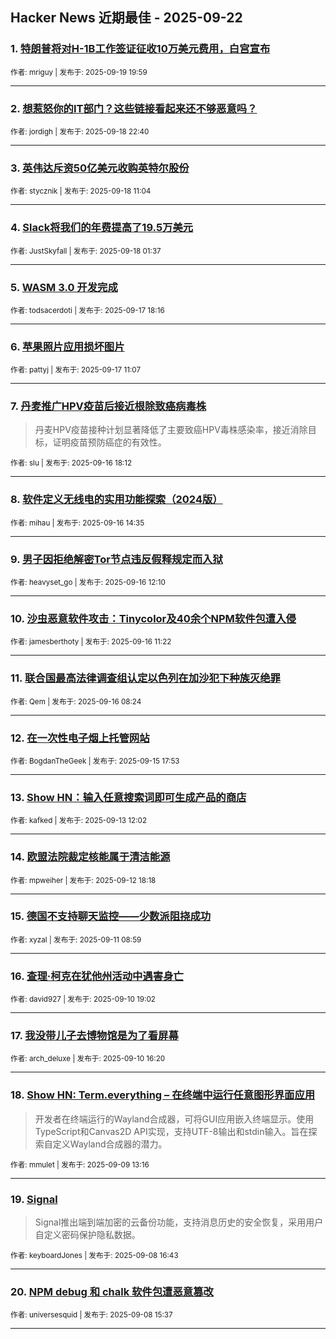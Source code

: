 ## Hacker News 近期最佳 - 2025-09-22


### 1. [特朗普将对H-1B工作签证征收10万美元费用，白宫宣布](https://news.ycombinator.com/item?id=45305845)

<sub>作者: mriguy | 发布于: 2025-09-19 19:59</sub>

---

### 2. [想惹怒你的IT部门？这些链接看起来还不够恶意吗？](https://news.ycombinator.com/item?id=45295898)

<sub>作者: jordigh | 发布于: 2025-09-18 22:40</sub>

---

### 3. [英伟达斥资50亿美元收购英特尔股份](https://news.ycombinator.com/item?id=45288161)

<sub>作者: stycznik | 发布于: 2025-09-18 11:04</sub>

---

### 4. [Slack将我们的年费提高了19.5万美元](https://news.ycombinator.com/item?id=45283887)

<sub>作者: JustSkyfall | 发布于: 2025-09-18 01:37</sub>

---

### 5. [WASM 3.0 开发完成](https://news.ycombinator.com/item?id=45279384)

<sub>作者: todsacerdoti | 发布于: 2025-09-17 18:16</sub>

---

### 6. [苹果照片应用损坏图片](https://news.ycombinator.com/item?id=45274277)

<sub>作者: pattyj | 发布于: 2025-09-17 11:07</sub>

---

### 7. [丹麦推广HPV疫苗后接近根除致癌病毒株](https://news.ycombinator.com/item?id=45265745)
> 丹麦HPV疫苗接种计划显著降低了主要致癌HPV毒株感染率，接近消除目标，证明疫苗预防癌症的有效性。

<sub>作者: slu | 发布于: 2025-09-16 18:12</sub>

---

### 8. [软件定义无线电的实用功能探索（2024版）](https://news.ycombinator.com/item?id=45262835)

<sub>作者: mihau | 发布于: 2025-09-16 14:35</sub>

---

### 9. [男子因拒绝解密Tor节点违反假释规定而入狱](https://news.ycombinator.com/item?id=45261163)

<sub>作者: heavyset_go | 发布于: 2025-09-16 12:10</sub>

---

### 10. [沙虫恶意软件攻击：Tinycolor及40余个NPM软件包遭入侵](https://news.ycombinator.com/item?id=45260741)

<sub>作者: jamesberthoty | 发布于: 2025-09-16 11:22</sub>

---

### 11. [联合国最高法律调查组认定以色列在加沙犯下种族灭绝罪](https://news.ycombinator.com/item?id=45259553)

<sub>作者: Qem | 发布于: 2025-09-16 08:24</sub>

---

### 12. [在一次性电子烟上托管网站](https://news.ycombinator.com/item?id=45252817)

<sub>作者: BogdanTheGeek | 发布于: 2025-09-15 17:53</sub>

---

### 13. [Show HN：输入任意搜索词即可生成产品的商店](https://news.ycombinator.com/item?id=45231378)

<sub>作者: kafked | 发布于: 2025-09-13 12:02</sub>

---

### 14. [欧盟法院裁定核能属于清洁能源](https://news.ycombinator.com/item?id=45224967)

<sub>作者: mpweiher | 发布于: 2025-09-12 18:18</sub>

---

### 15. [德国不支持聊天监控——少数派阻挠成功](https://news.ycombinator.com/item?id=45209366)

<sub>作者: xyzal | 发布于: 2025-09-11 08:59</sub>

---

### 16. [查理·柯克在犹他州活动中遇害身亡](https://news.ycombinator.com/item?id=45202200)

<sub>作者: david927 | 发布于: 2025-09-10 19:02</sub>

---

### 17. [我没带儿子去博物馆是为了看屏幕](https://news.ycombinator.com/item?id=45199931)

<sub>作者: arch_deluxe | 发布于: 2025-09-10 16:20</sub>

---

### 18. [Show HN: Term.everything – 在终端中运行任意图形界面应用](https://news.ycombinator.com/item?id=45181535)
> 开发者在终端运行的Wayland合成器，可将GUI应用嵌入终端显示。使用TypeScript和Canvas2D API实现，支持UTF-8输出和stdin输入。旨在探索自定义Wayland合成器的潜力。

<sub>作者: mmulet | 发布于: 2025-09-09 13:16</sub>

---

### 19. [Signal](https://news.ycombinator.com/item?id=45170515)
> Signal推出端到端加密的云备份功能，支持消息历史的安全恢复，采用用户自定义密码保护隐私数据。

<sub>作者: keyboardJones | 发布于: 2025-09-08 16:43</sub>

---

### 20. [NPM debug 和 chalk 软件包遭恶意篡改](https://news.ycombinator.com/item?id=45169657)

<sub>作者: universesquid | 发布于: 2025-09-08 15:37</sub>

---
